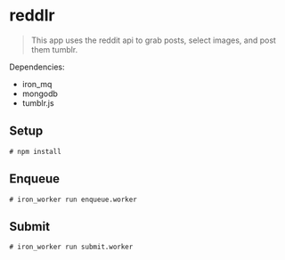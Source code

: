 reddlr
======

> This app uses the reddit api to grab posts, select images, and post them tumblr.

Dependencies:
* iron_mq
* mongodb
* tumblr.js

Setup
------
    # npm install

Enqueue
------    
    # iron_worker run enqueue.worker
    
Submit
------   
    # iron_worker run submit.worker
